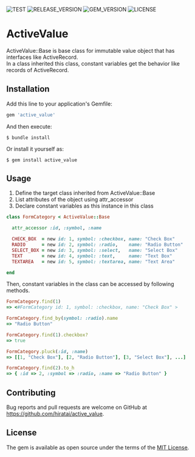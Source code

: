 ![TEST](https://img.shields.io/github/workflow/status/hiratai/active_value/Test?style=for-the-badge)
![RELEASE_VERSION](https://img.shields.io/github/v/release/hiratai/active_value?style=for-the-badge)
![GEM_VERSION](https://img.shields.io/gem/v/active_value?style=for-the-badge)
![LICENSE](https://img.shields.io/github/license/hiratai/active_value?style=for-the-badge)

# ActiveValue

ActiveValue::Base is base class for immutable value object that has interfaces like ActiveRecord.  
In a class inherited this class, constant variables get the behavior like records of ActiveRecord.

## Installation

Add this line to your application's Gemfile:

```ruby
gem 'active_value'
```

And then execute:

    $ bundle install

Or install it yourself as:

    $ gem install active_value


## Usage

1. Define the target class inherited from ActiveValue::Base
2. List attributes of the object using attr_accessor
3. Declare constant variables as this instance in this class

```ruby
class FormCategory < ActiveValue::Base

  attr_accessor :id, :symbol, :name

  CHECK_BOX  = new id: 1, symbol: :checkbox, name: "Check Box"
  RADIO      = new id: 2, symbol: :radio,    name: "Radio Button"
  SELECT_BOX = new id: 3, symbol: :select,   name: "Select Box"
  TEXT       = new id: 4, symbol: :text,     name: "Text Box"
  TEXTAREA   = new id: 5, symbol: :textarea, name: "Text Area"

end
```
Then, constant variables in the class can be accessed by following methods.
```ruby
FormCategory.find(1)
=> <#FormCategory id: 1, symbol: :checkbox, name: "Check Box" >

FormCategory.find_by(symbol: :radio).name
=> "Radio Button"

FormCategory.find(1).checkbox?
=> true

FormCategory.pluck(:id, :name)
=> [[1, "Check Box"], [2, "Radio Button"], [3, "Select Box"], ...]

FormCategory.find(2).to_h
=> { :id => 2, :symbol => :radio, :name => "Radio Button" }
```


## Contributing

Bug reports and pull requests are welcome on GitHub at https://github.com/hiratai/active_value.


## License

The gem is available as open source under the terms of the [MIT License](http://opensource.org/licenses/MIT).

